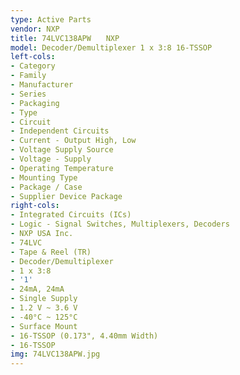 ```yaml
---
type: Active Parts
vendor: NXP
title: 74LVC138APW　　NXP
model: Decoder/Demultiplexer 1 x 3:8 16-TSSOP
left-cols:
- Category
- Family
- Manufacturer
- Series
- Packaging 
- Type
- Circuit
- Independent Circuits
- Current - Output High, Low
- Voltage Supply Source
- Voltage - Supply
- Operating Temperature
- Mounting Type
- Package / Case
- Supplier Device Package
right-cols:
- Integrated Circuits (ICs)
- Logic - Signal Switches, Multiplexers, Decoders
- NXP USA Inc.
- 74LVC
- Tape & Reel (TR) 
- Decoder/Demultiplexer
- 1 x 3:8
- '1'
- 24mA, 24mA
- Single Supply
- 1.2 V ~ 3.6 V
- -40°C ~ 125°C
- Surface Mount
- 16-TSSOP (0.173", 4.40mm Width)
- 16-TSSOP
img: 74LVC138APW.jpg
---
```

